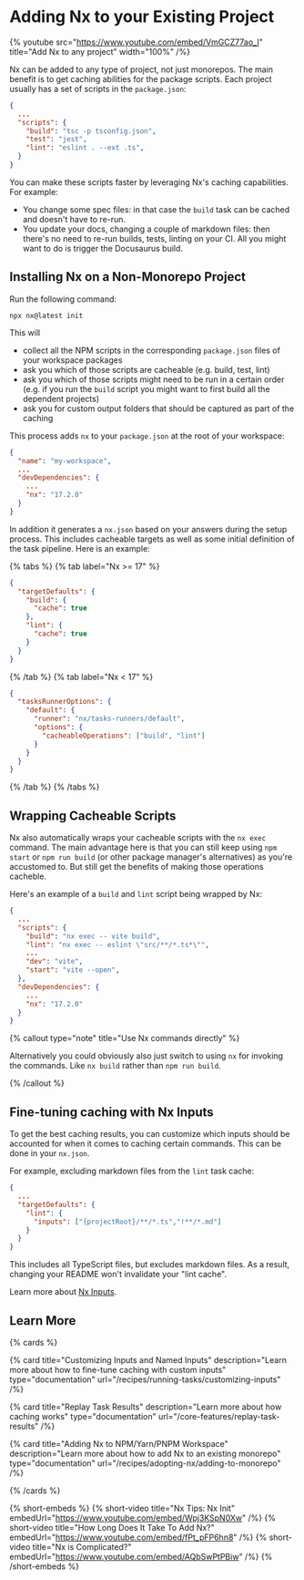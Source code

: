 # Adding Nx to your Existing Project

{% youtube
src="https://www.youtube.com/embed/VmGCZ77ao_I"
title="Add Nx to any project"
width="100%" /%}

Nx can be added to any type of project, not just monorepos. The main benefit is to get caching abilities for the package scripts. Each project usually has a set of scripts in the `package.json`:

```json {% fileName="package.json" %}
{
  ...
  "scripts": {
    "build": "tsc -p tsconfig.json",
    "test": "jest",
    "lint": "eslint . --ext .ts",
  }
}
```

You can make these scripts faster by leveraging Nx's caching capabilities. For example:

- You change some spec files: in that case the `build` task can be cached and doesn't have to re-run.
- You update your docs, changing a couple of markdown files: then there's no need to re-run builds, tests, linting on your CI. All you might want to do is trigger the Docusaurus build.

## Installing Nx on a Non-Monorepo Project

Run the following command:

```shell
npx nx@latest init
```

This will

- collect all the NPM scripts in the corresponding `package.json` files of your workspace packages
- ask you which of those scripts are cacheable (e.g. build, test, lint)
- ask you which of those scripts might need to be run in a certain order (e.g. if you run the `build` script you might want to first build all the dependent projects)
- ask you for custom output folders that should be captured as part of the caching

This process adds `nx` to your `package.json` at the root of your workspace:

```json {% fileName="package.json" %}
{
  "name": "my-workspace",
  ...
  "devDependencies": {
    ...
    "nx": "17.2.0"
  }
}
```

In addition it generates a `nx.json` based on your answers during the setup process. This includes cacheable targets as well as some initial definition of the task pipeline. Here is an example:

{% tabs %}
{% tab label="Nx >= 17" %}

```json {% fileName="nx.json" %}
{
  "targetDefaults": {
    "build": {
      "cache": true
    },
    "lint": {
      "cache": true
    }
  }
}
```

{% /tab %}
{% tab label="Nx < 17" %}

```json {% fileName="nx.json" %}
{
  "tasksRunnerOptions": {
    "default": {
      "runner": "nx/tasks-runners/default",
      "options": {
        "cacheableOperations": ["build", "lint"]
      }
    }
  }
}
```

{% /tab %}
{% /tabs %}

## Wrapping Cacheable Scripts

Nx also automatically wraps your cacheable scripts with the `nx exec` command. The main advantage here is that you can still keep using `npm start` or `npm run build` (or other package manager's alternatives) as you're accustomed to. But still get the benefits of making those operations cacheble.

Here's an example of a `build` and `lint` script being wrapped by Nx:

```json {% fileName="package.json" %}
{
  ...
  "scripts": {
    "build": "nx exec -- vite build",
    "lint": "nx exec -- eslint \"src/**/*.ts*\"",
    ...
    "dev": "vite",
    "start": "vite --open",
  },
  "devDependencies": {
    ...
    "nx": "17.2.0"
  }
}
```

{% callout type="note" title="Use Nx commands directly" %}

Alternatively you could obviously also just switch to using `nx` for invoking the commands. Like `nx build` rather than `npm run build`.

{% /callout %}

## Fine-tuning caching with Nx Inputs

To get the best caching results, you can customize which inputs should be accounted for when it comes to caching certain commands. This can be done in your `nx.json`.

For example, excluding markdown files from the `lint` task cache:

```json {% fileName="nx.json" %}
{
  ...
  "targetDefaults": {
    "lint": {
      "inputs": ["{projectRoot}/**/*.ts","!**/*.md"]
    }
  }
}
```

This includes all TypeScript files, but excludes markdown files. As a result, changing your README won't invalidate your "lint cache".

Learn more about [Nx Inputs](/recipes/running-tasks/customizing-inputs).

## Learn More

{% cards %}

{% card title="Customizing Inputs and Named Inputs" description="Learn more about how to fine-tune caching with custom inputs" type="documentation" url="/recipes/running-tasks/customizing-inputs" /%}

{% card title="Replay Task Results" description="Learn more about how caching works" type="documentation" url="/core-features/replay-task-results" /%}

{% card title="Adding Nx to NPM/Yarn/PNPM Workspace" description="Learn more about how to add Nx to an existing monorepo" type="documentation" url="/recipes/adopting-nx/adding-to-monorepo" /%}

{% /cards %}

{% short-embeds %}
{% short-video
title="Nx Tips: Nx Init"
embedUrl="https://www.youtube.com/embed/Wpj3KSpN0Xw" /%}
{% short-video
title="How Long Does It Take To Add Nx?"
embedUrl="https://www.youtube.com/embed/fPt_pFP6hn8" /%}
{% short-video
title="Nx is Complicated?"
embedUrl="https://www.youtube.com/embed/AQbSwPtPBiw" /%}
{% /short-embeds %}
